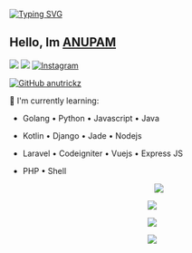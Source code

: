 [![Typing SVG](https://readme-typing-svg.herokuapp.com?font=Fira+Code&pause=1000&random=false&width=600&lines=Hello%2C+I+am+a+web+developer+and+web+designer)](https://git.io/typing-svg)


## Hello, Im [ANUPAM](https://instagram.com/anutrickz) 
[<img src="https://img.shields.io/badge/Website-anutrickz-blue">](https://anutrickz.blogspot.com/)
[<img src="https://img.shields.io/badge/Email-anutrickz@gmail.com-purple">](mailto:anutrickz@gmail.com)
<a href="https://www.instagram.com/anutrickz" target="_blank"><img src="https://img.shields.io/badge/Instagram-%23E4405F.svg?&style=flat-square&logo=instagram&logoColor=white" alt="Instagram"></a>

[![GitHub anutrickz](https://img.shields.io/github/followers/anutrickz?label=follow&style=social)](https://github.com/anutrickz)

:page_with_curl: I'm currently learning:
- Golang • Python • Javascript • Java
- Kotlin • Django • Jade • Nodejs
- Laravel • Codeigniter • Vuejs • Express JS
- PHP • Shell



   <p align="center">
  <a href="https://github.com/amnutrickz"><img src="https://github-readme-stats.vercel.app/api?username=anutrickz&theme=tokyonight&show_icons=true" /></a>
</p>

<p align="center">
  <a href="https://github.com/anutrickz"><img src="https://github-readme-streak-stats.herokuapp.com?user=anutrickz&theme=tokyonight&hide_border=false&properties=background&border=%239611C5FF" /><a>
</p>
  
<p align="center">
  <a href="https://github.com/anutrickz"><img src="https://github-readme-stats.vercel.app/api/top-langs?username=anutrickz&theme=tokyonight&layout=compact" /></a>
</p>
  
<p align="center">
  <a href="https://github.com/anutrickz"><img src="https://github-profile-trophy.vercel.app/?username=anutrickz&theme=radical&margin-w=20&no-bg=true&no-frame=false" /><a>
</p>
